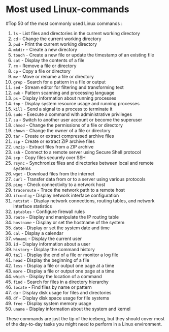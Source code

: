 # Most used Linux-commands
#Top 50 of the most commonly used Linux commands :

1. `ls` - List files and directories in the current working directory
2. `cd` - Change the current working directory
3. `pwd` - Print the current working directory
4. `mkdir` - Create a new directory
5. `touch` - Create a new file or update the timestamp of an existing file
6. `cat` - Display the contents of a file
7. `rm` - Remove a file or directory
8. `cp` - Copy a file or directory
9. `mv` - Move or rename a file or directory
10. `grep` - Search for a pattern in a file or output
11. `sed` - Stream editor for filtering and transforming text
12. `awk` - Pattern scanning and processing language
13. `ps` - Display information about running processes
14. `top` - Display system resource usage and running processes
15. `kill` - Send a signal to a process to terminate it
16. `sudo` - Execute a command with administrative privileges
17. `su` - Switch to another user account or become the superuser
18. `chmod` - Change the permissions of a file or directory
19. `chown` - Change the owner of a file or directory
20. `tar` - Create or extract compressed archive files
21. `zip` - Create or extract ZIP archive files
22. `unzip` - Extract files from a ZIP archive
23. `ssh` - Connect to a remote server using Secure Shell protocol
24. `scp` - Copy files securely over SSH
25. `rsync` - Synchronize files and directories between local and remote systems
26. `wget` - Download files from the internet
27. `curl` - Transfer data from or to a server using various protocols
28. `ping` - Check connectivity to a network host
29. `traceroute` - Trace the network path to a remote host
30. `ifconfig` - Display network interface configuration
31. `netstat` - Display network connections, routing tables, and network interface statistics
32. `iptables` - Configure firewall rules
33. `route` - Display and manipulate the IP routing table
34. `hostname` - Display or set the hostname of the system
35. `date` - Display or set the system date and time
36. `cal` - Display a calendar
37. `whoami` - Display the current user
38. `id` - Display information about a user
39. `history` - Display the command history
40. `tail` - Display the end of a file or monitor a log file
41. `head` - Display the beginning of a file
42. `less` - Display a file or output one page at a time
43. `more` - Display a file or output one page at a time
44. `which` - Display the location of a command
45. `find` - Search for files in a directory hierarchy
46. `locate` - Find files by name or pattern
47. `du` - Display disk usage for files and directories
48. `df` - Display disk space usage for file systems
49. `free` - Display system memory usage
50. `uname` - Display information about the system and kernel

These commands are just the tip of the iceberg, but they should cover most of the day-to-day tasks you might need to perform in a Linux environment.

